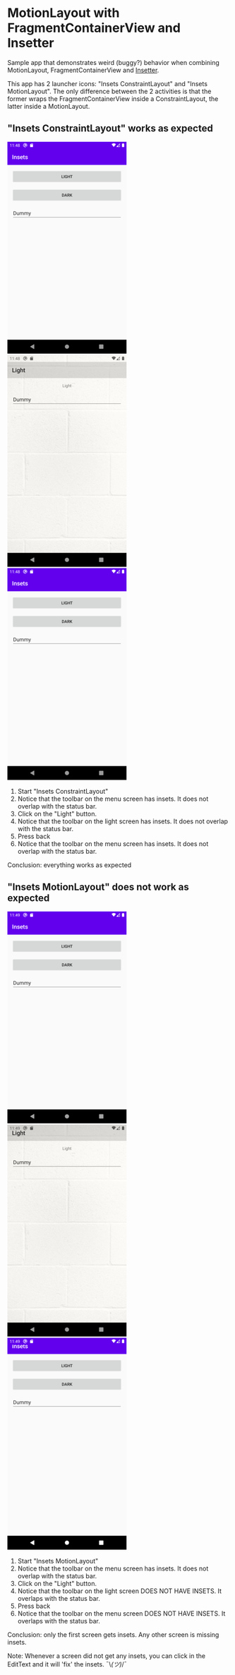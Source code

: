 
# MotionLayout with FragmentContainerView and Insetter

Sample app that demonstrates weird (buggy?) behavior when combining MotionLayout, FragmentContainerView and [Insetter](https://github.com/chrisbanes/insetter).

This app has 2 launcher icons: "Insets ConstraintLayout" and "Insets MotionLayout".
The only difference between the 2 activities is that the former wraps the FragmentContainerView inside a ConstraintLayout, the latter inside a MotionLayout.

## "Insets ConstraintLayout" works as expected

![Menu with insets](screenshots/cl_1.png) ![Light with insets](screenshots/cl_2.png) ![Menu with insets](screenshots/cl_3.png)

1. Start "Insets ConstraintLayout"
1. Notice that the toolbar on the menu screen has insets. It does not overlap with the status bar.
1. Click on the "Light" button.
1. Notice that the toolbar on the light screen has insets. It does not overlap with the status bar.
1. Press back
1. Notice that the toolbar on the menu screen has insets. It does not overlap with the status bar.

Conclusion: everything works as expected

## "Insets MotionLayout" does not work as expected

![Menu with insets](screenshots/ml_1.png) ![Light without insets](screenshots/ml_2.png) ![Menu without insets](screenshots/ml_3.png)

1. Start "Insets MotionLayout"
1. Notice that the toolbar on the menu screen has insets. It does not overlap with the status bar.
1. Click on the "Light" button.
1. Notice that the toolbar on the light screen DOES NOT HAVE INSETS. It overlaps with the status bar.
1. Press back
1. Notice that the toolbar on the menu screen DOES NOT HAVE INSETS. It overlaps with the status bar.

Conclusion: only the first screen gets insets. Any other screen is missing insets.

Note: Whenever a screen did not get any insets, you can click in the EditText and it will 'fix' the insets. ¯\\_(ツ)_/¯
